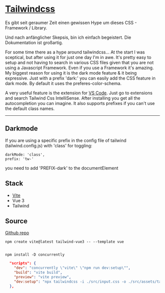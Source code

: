 # [Tailwindcss](https://tailwindcss.com/)
Es gibt seit geraumer Zeit einen gewissen Hype um dieses CSS - Framework / Library.

Und nach anfänglicher Skepsis, bin ich einfach begeistert. Die Dokumentation ist großartig.

For some time there as a hype around tailwindcss...
At the start I was sceptical, but after using it for just one day I'm in awe.
It's pretty easy to setup and not having to search in various CSS files given that you are not using a Javascript Framework. Even if you use a Framework it's amazing. My biggest reason for using it is the dark mode feature & it being expressive. 
Just with a prefix 'dark:' you can easily add the CSS feature in dark mode. By default it uses the preferes-color-schema.

A very useful feature is the extension for [VS Code](https://code.visualstudio.com/). Just go to extensions and search Tailwind Css IntelliSense. After installing you get all the autocompletion you can imagine. It also supports prefixes if you can't use the default class names.


---
## Darkmode
If you are using a specific prefix in the config file of tailwind (tailwind.config.js) with 'class' for toggling:
```
darkMode: 'class',
prefix: 'tw-'
```
you need to add 'PREFIX-dark' to the documentElement


## Stack
- [Vite](https://vitejs.dev/)
- Vue 3
- Tailwind

## Source
[Github repo](https://github.com/BKeanu1989/tutorial-tailwind-setup)

```zh
npm create vite@latest tailwind-vue3 -- --template vue
```

```zh

npm install -D concurrently
```

```json
  "scripts": {
    "dev": "concurrently \"vite\" \"npm run dev:setup\"",
    "build": "vite build",
    "preview": "vite preview",
    "dev:setup": "npx tailwindcss -i ./src/input.css -o ./src/assets/tailwind.build.css --watch"
  },
```
